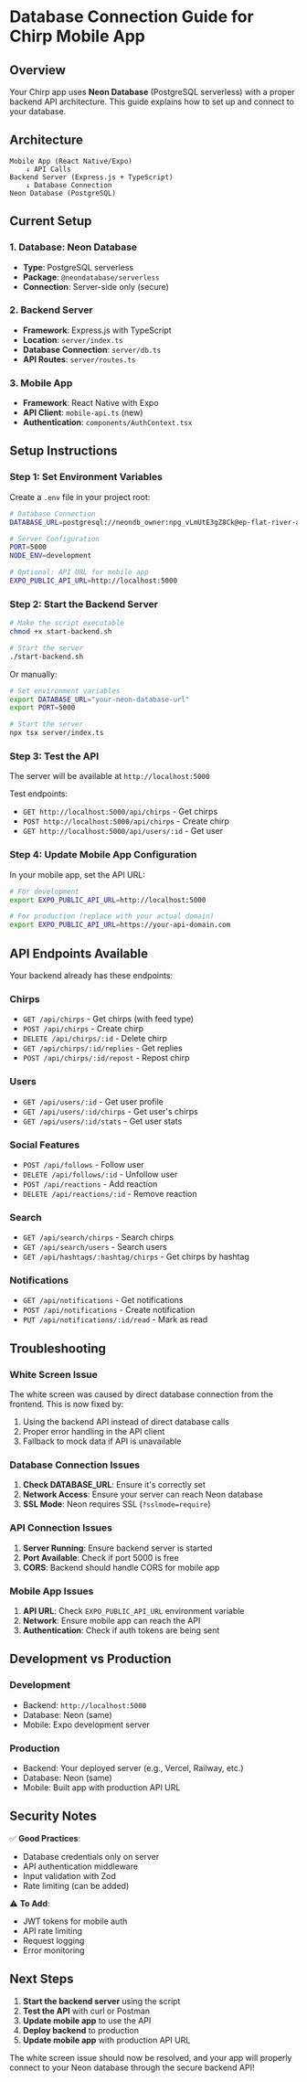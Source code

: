 # Database Connection Guide for Chirp Mobile App

## Overview

Your Chirp app uses **Neon Database** (PostgreSQL serverless) with a proper backend API architecture. This guide explains how to set up and connect to your database.

## Architecture

```
Mobile App (React Native/Expo) 
    ↓ API Calls
Backend Server (Express.js + TypeScript)
    ↓ Database Connection
Neon Database (PostgreSQL)
```

## Current Setup

### 1. Database: Neon Database
- **Type**: PostgreSQL serverless
- **Package**: `@neondatabase/serverless`
- **Connection**: Server-side only (secure)

### 2. Backend Server
- **Framework**: Express.js with TypeScript
- **Location**: `server/index.ts`
- **Database Connection**: `server/db.ts`
- **API Routes**: `server/routes.ts`

### 3. Mobile App
- **Framework**: React Native with Expo
- **API Client**: `mobile-api.ts` (new)
- **Authentication**: `components/AuthContext.tsx`

## Setup Instructions

### Step 1: Set Environment Variables

Create a `.env` file in your project root:

```bash
# Database Connection
DATABASE_URL=postgresql://neondb_owner:npg_vLmUtE3gZ8Ck@ep-flat-river-afy8pigw.c-2.us-west-2.aws.neon.tech/neondb?sslmode=require

# Server Configuration
PORT=5000
NODE_ENV=development

# Optional: API URL for mobile app
EXPO_PUBLIC_API_URL=http://localhost:5000
```

### Step 2: Start the Backend Server

```bash
# Make the script executable
chmod +x start-backend.sh

# Start the server
./start-backend.sh
```

Or manually:

```bash
# Set environment variables
export DATABASE_URL="your-neon-database-url"
export PORT=5000

# Start the server
npx tsx server/index.ts
```

### Step 3: Test the API

The server will be available at `http://localhost:5000`

Test endpoints:
- `GET http://localhost:5000/api/chirps` - Get chirps
- `POST http://localhost:5000/api/chirps` - Create chirp
- `GET http://localhost:5000/api/users/:id` - Get user

### Step 4: Update Mobile App Configuration

In your mobile app, set the API URL:

```bash
# For development
export EXPO_PUBLIC_API_URL=http://localhost:5000

# For production (replace with your actual domain)
export EXPO_PUBLIC_API_URL=https://your-api-domain.com
```

## API Endpoints Available

Your backend already has these endpoints:

### Chirps
- `GET /api/chirps` - Get chirps (with feed type)
- `POST /api/chirps` - Create chirp
- `DELETE /api/chirps/:id` - Delete chirp
- `GET /api/chirps/:id/replies` - Get replies
- `POST /api/chirps/:id/repost` - Repost chirp

### Users
- `GET /api/users/:id` - Get user profile
- `GET /api/users/:id/chirps` - Get user's chirps
- `GET /api/users/:id/stats` - Get user stats

### Social Features
- `POST /api/follows` - Follow user
- `DELETE /api/follows/:id` - Unfollow user
- `POST /api/reactions` - Add reaction
- `DELETE /api/reactions/:id` - Remove reaction

### Search
- `GET /api/search/chirps` - Search chirps
- `GET /api/search/users` - Search users
- `GET /api/hashtags/:hashtag/chirps` - Get chirps by hashtag

### Notifications
- `GET /api/notifications` - Get notifications
- `POST /api/notifications` - Create notification
- `PUT /api/notifications/:id/read` - Mark as read

## Troubleshooting

### White Screen Issue
The white screen was caused by direct database connection from the frontend. This is now fixed by:
1. Using the backend API instead of direct database calls
2. Proper error handling in the API client
3. Fallback to mock data if API is unavailable

### Database Connection Issues
1. **Check DATABASE_URL**: Ensure it's correctly set
2. **Network Access**: Ensure your server can reach Neon database
3. **SSL Mode**: Neon requires SSL (`?sslmode=require`)

### API Connection Issues
1. **Server Running**: Ensure backend server is started
2. **Port Available**: Check if port 5000 is free
3. **CORS**: Backend should handle CORS for mobile app

### Mobile App Issues
1. **API URL**: Check `EXPO_PUBLIC_API_URL` environment variable
2. **Network**: Ensure mobile app can reach the API
3. **Authentication**: Check if auth tokens are being sent

## Development vs Production

### Development
- Backend: `http://localhost:5000`
- Database: Neon (same)
- Mobile: Expo development server

### Production
- Backend: Your deployed server (e.g., Vercel, Railway, etc.)
- Database: Neon (same)
- Mobile: Built app with production API URL

## Security Notes

✅ **Good Practices**:
- Database credentials only on server
- API authentication middleware
- Input validation with Zod
- Rate limiting (can be added)

⚠️ **To Add**:
- JWT tokens for mobile auth
- API rate limiting
- Request logging
- Error monitoring

## Next Steps

1. **Start the backend server** using the script
2. **Test the API** with curl or Postman
3. **Update mobile app** to use the API
4. **Deploy backend** to production
5. **Update mobile app** with production API URL

The white screen issue should now be resolved, and your app will properly connect to your Neon database through the secure backend API!
